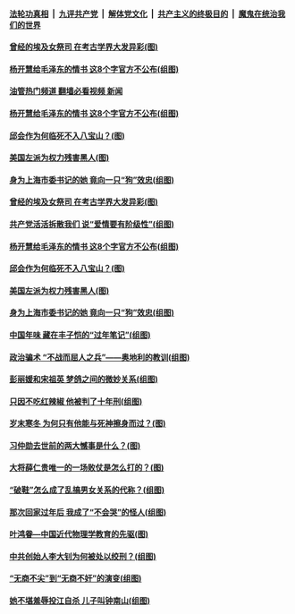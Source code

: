 ####  [法轮功真相](../../../../basic/blob/master/README.md?t=01141212) &nbsp;|&nbsp; [九评共产党](../../../../9ping.md/blob/master/README.md?t=01141212) &nbsp;|&nbsp; [解体党文化](../../../../jtdwh.md/blob/master/README.md?t=01141212)  &nbsp;|&nbsp; [共产主义的终极目的](../../../../gczydzjmd.md/blob/master/README.md?t=01141212) &nbsp;|&nbsp; [魔鬼在统治我们的世界](../../../../mgztzwmdsj.md/blob/master/README.md?t=01141212) 

#### [曾经的埃及女祭司 在考古学界大发异彩(图)](../pages/p6/1026477.md?t=01141212) 


#### [杨开慧给毛泽东的情书 这8个字官方不公布(组图)](../pages/p6/1021572.md?t=01141212) 
#### [油管热门频道 翻墙必看视频 新闻](http://129.146.143.75:81/youtube.html?01141212)
#### [杨开慧给毛泽东的情书 这8个字官方不公布(组图)](../pages/p6/1021572.md?t=01141212) 

#### [邱会作为何临死不入八宝山？(图)](../pages/p6/1026055.md?t=01141212) 

#### [美国左派为权力残害黑人(图)](../pages/p6/1025976.md?t=01141212) 

#### [身为上海市委书记的她 竟向一只“狗”效忠(组图)](../pages/p6/1026319.md?t=01141212) 

#### [曾经的埃及女祭司 在考古学界大发异彩(图)](../pages/p6/1026477.md?t=01141212) 


#### [共产党活活拆散我们 说“爱情要有阶级性”(组图)](../pages/p6/1026363.md?t=01141212) 

#### [杨开慧给毛泽东的情书 这8个字官方不公布(组图)](../pages/p6/1021572.md?t=01141212) 

#### [邱会作为何临死不入八宝山？(图)](../pages/p6/1026055.md?t=01141212) 

#### [美国左派为权力残害黑人(图)](../pages/p6/1025976.md?t=01141212) 

#### [身为上海市委书记的她 竟向一只“狗”效忠(组图)](../pages/p6/1026319.md?t=01141212) 

#### [中国年味 藏在丰子恺的“过年笔记”(组图)](../pages/p6/1024776.md?t=01141212) 

#### [政治骗术 “不战而屈人之兵”——奥地利的教训(组图)](../pages/p6/1026307.md?t=01141212) 

#### [彭丽媛和宋祖英 梦鸽之间的微妙关系(组图)](../pages/p6/1026160.md?t=01141212) 

#### [只因不吃红辣椒 他被判了十年刑(组图)](../pages/p6/1026243.md?t=01141212) 

#### [岁末寒冬 为何只有他能与死神擦身而过？(图)](../pages/p6/1026208.md?t=01141212) 

#### [习仲勋去世前的两大憾事是什么？(图)](../pages/p6/1026044.md?t=01141212) 

#### [大将薛仁贵唯一的一场败仗是怎么打的？(图)](../pages/p6/1026169.md?t=01141212) 

#### [“破鞋”怎么成了乱搞男女关系的代称？(组图)](../pages/p6/1026157.md?t=01141212) 

#### [那次回家过年后 我成了“不会哭”的怪人(组图)](../pages/p6/1024782.md?t=01141212) 

#### [叶鸿眷––中国近代物理学教育的先驱(图)](../pages/p6/1025770.md?t=01141212) 

#### [中共创始人李大钊为何被处以绞刑？(组图)](../pages/p6/1025595.md?t=01141212) 

#### [“无商不尖”到“无商不奸”的演变(组图)](../pages/p6/1024772.md?t=01141212) 

#### [她不堪羞辱投江自杀 儿子叫钟南山(组图)](../pages/p6/1025901.md?t=01141212) 

<img src='http://gfw-breaker.win/goodnews/indexes/p6.md' width='0px' height='0px'/>
